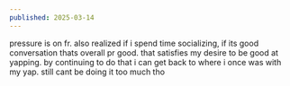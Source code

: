 ```yaml
---
published: 2025-03-14
---
```


pressure is on fr. also realized if i spend time socializing, if its good conversation thats overall pr good. that satisfies my desire to be good at yapping. by continuing to do that i can get back to where i once was with my yap. still cant be doing it too much tho 